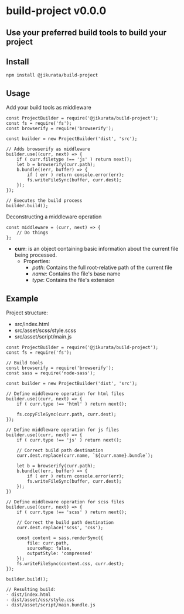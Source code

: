 # build-project v0.0.0
Use your preferred build tools to build your project
---
## Install
```
npm install @jikurata/build-project
```
## Usage
Add your build tools as middleware
```
const ProjectBuilder = require('@jikurata/build-project');
const fs = require('fs');
const browserify = require('browserify');

const builder = new ProjectBuilder('dist', 'src');

// Adds browserify as middleware
builder.use((curr, next) => {
    if ( curr.filetype !== 'js' ) return next();
    let b = browserify(curr.path);
    b.bundle((err, buffer) => {
        if ( err ) return console.error(err);
        fs.writeFileSync(buffer, curr.dest);
    });
});

// Executes the build process
builder.build();
```
Deconstructing a middleware operation
```
const middleware = (curr, next) => {
    // Do things
};
```
- **curr**: is an object containing basic information about the current file being processed.
    - Properties:
        - *path*: Contains the full root-relative path of the current file
        - *name*: Contains the file's base name
        - *type*: Contains the file's extension

## Example
Project structure:
- src/index.html
- src/asset/scss/style.scss
- src/asset/script/main.js
```
const ProjectBuilder = require('@jikurata/build-project');
const fs = require('fs');

// Build tools
const browserify = require('browserify');
const sass = require('node-sass');

const builder = new ProjectBuilder('dist', 'src');

// Define middleware operation for html files
builder.use((curr, next) => {
    if ( curr.type !== 'html' ) return next();

    fs.copyFileSync(curr.path, curr.dest);
});

// Define middleware operation for js files
builder.use((curr, next) => {
    if ( curr.type !== 'js' ) return next();

    // Correct build path destination
    curr.dest.replace(curr.name, `${curr.name}.bundle`);

    let b = browserify(curr.path);
    b.bundle((err, buffer) => {
        if ( err ) return console.error(err);
        fs.writeFileSync(buffer, curr.dest);
    });
})

// Define middleware operation for scss files
builder.use((curr, next) => {
    if ( curr.type !== 'scss' ) return next();
    
    // Correct the build path destination
    curr.dest.replace('scss', 'css');

    const content = sass.renderSync({
        file: curr.path,
        sourceMap: false,
        outputStyle: 'compressed'
    });
    fs.writeFileSync(content.css, curr.dest);
});

builder.build();

// Resulting build:
- dist/index.html
- dist/asset/css/style.css
- dist/asset/script/main.bundle.js
```
